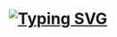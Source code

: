 <h1 align="center"><a href="https://git.io/typing-svg"><img src="https://readme-typing-svg.demolab.com?font=Tiny5&size=50&pause=1000&center=true&vCenter=true&random=false&width=800&height=100&lines=Hello!+I'm+Soham+Pandit." alt="Typing SVG" /></a>
</h1>
<!--
**Scav6411/Scav6411** is a ✨ _special_ ✨ repository because its `README.md` (this file) appears on your GitHub profile.

Here are some ideas to get you started:

- 🔭 I’m currently working on ...
- 🌱 I’m currently learning ...
- 👯 I’m looking to collaborate on ...
- 🤔 I’m looking for help with ...
- 💬 Ask me about ...
- 📫 How to reach me: ...
- 😄 Pronouns: ...
- ⚡ Fun fact: ...
-->
